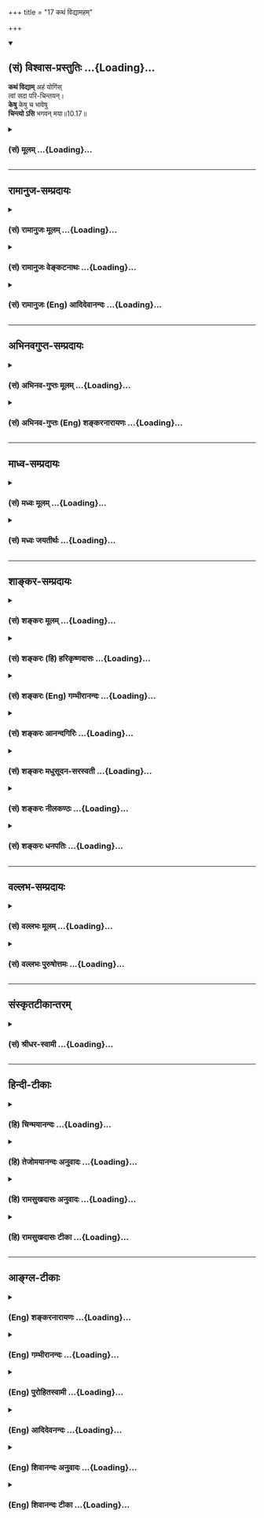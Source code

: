 +++
title = "17 कथं विद्यामहम्"

+++
<div class="js_include" newlevelforh1="2" title="(सं) विश्वास-प्रस्तुतिः" unfilled url="/mahAbhAratam/vyAsaH/shlokashaH/06-bhIShma-parva/03-bhagavad-gItA-parva/saMskRtam/vishvAsa-prastutiH/10_vibhUti-vistAra-yoga/17_kathaM_vidyAmaham.md">
<details open><summary><h2>(सं) विश्वास-प्रस्तुतिः ...{Loading}...</h2></summary>

**कथं विद्याम्** अहं योगिंस्  
त्वां सदा परि-चिन्तयन्।  
**केषु** केषु च भावेषु  
**चिन्त्यो ऽसि** भगवन् मया॥10.17॥
</details>
</div>
<div class="js_include collapsed" newlevelforh1="3" title="(सं) मूलम्" unfilled url="/mahAbhAratam/vyAsaH/shlokashaH/06-bhIShma-parva/03-bhagavad-gItA-parva/saMskRtam/mUlam/10_vibhUti-vistAra-yoga/17_kathaM_vidyAmaham.md">
<details><summary><h3>(सं) मूलम् ...{Loading}...</h3></summary>

कथं विद्यामहं योगिंस्त्वां सदा परिचिन्तयन्।  
केषु केषु च भावेषु चिन्त्योऽसि भगवन्मया।।10.17।।
</details>
</div>


_________________
## रामानुज-सम्प्रदायः
<div class="js_include collapsed" newlevelforh1="3" title="(सं) रामानुजः मूलम्" unfilled url="/mahAbhAratam/vyAsaH/shlokashaH/06-bhIShma-parva/03-bhagavad-gItA-parva/saMskRtam/rAmAnujaH/mUlam/10_vibhUti-vistAra-yoga/17_kathaM_vidyAmaham.md">
<details><summary><h3>(सं) रामानुजः मूलम् ...{Loading}...</h3></summary>

।।10.17।।**अहं योगी** भक्तियोगनिष्ठः सन् भक्त्या **त्वां सदा
परिचिन्तयन्** चिन्तयितुं प्रवृत्तः चिन्तनीयं त्वां
परिपूर्णैश्वर्यादिकल्याणगुणगणं **कथं विद्या**
पूर्वोक्तबुद्धिज्ञानादिभाव्यतिरेक्तेषु अनुक्तषु **केषु केषु च भावेषु
मया** नियन्तृत्वेन **चिन्त्यः असि।**

</details>
</div>
<div class="js_include collapsed" newlevelforh1="3" title="(सं) रामानुजः वेङ्कटनाथः" unfilled url="/mahAbhAratam/vyAsaH/shlokashaH/06-bhIShma-parva/03-bhagavad-gItA-parva/saMskRtam/rAmAnujaH/venkaTanAthaH/10_vibhUti-vistAra-yoga/17_kathaM_vidyAmaham.md">
<details><summary><h3>(सं) रामानुजः वेङ्कटनाथः ...{Loading}...</h3></summary>

  
  
।।10.17।। योगिशब्दः प्रकरणविशेषात्त्वां सदा परिचिन्तयन् इत्यादेः
सामर्थ्याच्च योगिविशेषविषय इत्याह -- भक्तियोगनिष्ठः सन्निति। सन्नित्यनेन
निष्पन्नयोगिपरत्वमपि व्यावर्तितम्। अत्रयोगिन् इति परेषां पाठोऽनार्षः। सदा
इतिविशेषणसामर्थ्यात्भक्त्येति सिद्धम्। वेदनात्पूर्वं चिन्तनाशक्तेः;कथं
विद्याम् इत्यस्य चिन्तनहेतुत्वात्लक्षणहेत्वोः क्रियायाः
\[अष्टा.3।2।126\] इति शतुरनुशासनाच्चचिन्तयितुं प्रवृत्त
इत्युक्तम्। त्वाम् इति धर्मिविशेषस्य प्रतिपन्नत्वात्प्रकारविशेषेषु
बुभुत्सेति ज्ञापनायोक्तंपरिपूर्णेत्यादि। प्रश्नो ह्यज्ञातविशेषज्ञापनार्थ
इत्यभि सन्धायोक्तं -- पूर्वोक्तेत्यादि। भावेषु इति सप्तम्यभिप्रेतोक्तिः;
प्रकृतानुकर्षणं वा, -- नियन्तृत्वेनेति।  
  

</details>
</div>
<div class="js_include collapsed" newlevelforh1="3" title="(सं) रामानुजः (Eng) आदिदेवानन्दः" unfilled url="/mahAbhAratam/vyAsaH/shlokashaH/06-bhIShma-parva/03-bhagavad-gItA-parva/saMskRtam/rAmAnujaH/english/AdidevAnandaH/10_vibhUti-vistAra-yoga/17_kathaM_vidyAmaham.md">
<details><summary><h3>(सं) रामानुजः (Eng) आदिदेवानन्दः ...{Loading}...</h3></summary>

10.17 I, 'Your devotee' (Yogin), namely, one engaged in Bhakti Yoga, and
'constantly meditating on You' with devotion, namely, embarked on meditation on You, - how am I to know You, the object of meditation, as possessing a multitude of auspicious attributes like sovereignty etc.;
And in what varied modes of mental dispositions, which are as yet untold and which are different from the intelligence, knowledge etc., described earlier, are You the Controller of all, to be meditated upon by me.

</details>
</div>


_________________
## अभिनवगुप्त-सम्प्रदायः
<div class="js_include collapsed" newlevelforh1="3" title="(सं) अभिनव-गुप्तः मूलम्" unfilled url="/mahAbhAratam/vyAsaH/shlokashaH/06-bhIShma-parva/03-bhagavad-gItA-parva/saMskRtam/abhinava-guptaH/mUlam/10_vibhUti-vistAra-yoga/17_kathaM_vidyAmaham.md">
<details><summary><h3>(सं) अभिनव-गुप्तः मूलम् ...{Loading}...</h3></summary>

।।10.17।। No commentary.  
  

</details>
</div>
<div class="js_include collapsed" newlevelforh1="3" title="(सं) अभिनव-गुप्तः (Eng) शङ्करनारायणः" unfilled url="/mahAbhAratam/vyAsaH/shlokashaH/06-bhIShma-parva/03-bhagavad-gItA-parva/saMskRtam/abhinava-guptaH/english/shankaranArAyaNaH/10_vibhUti-vistAra-yoga/17_kathaM_vidyAmaham.md">
<details><summary><h3>(सं) अभिनव-गुप्तः (Eng) शङ्करनारायणः ...{Loading}...</h3></summary>

10.17 Sri Abhinavagupta did not comment upon this sloka.

</details>
</div>


_________________
## माध्व-सम्प्रदायः
<div class="js_include collapsed" newlevelforh1="3" title="(सं) मध्वः मूलम्" unfilled url="/mahAbhAratam/vyAsaH/shlokashaH/06-bhIShma-parva/03-bhagavad-gItA-parva/saMskRtam/madhvaH/mUlam/10_vibhUti-vistAra-yoga/17_kathaM_vidyAmaham.md">
<details><summary><h3>(सं) मध्वः मूलम् ...{Loading}...</h3></summary>

।।10.17।। Sri Madhvacharya did not comment on this sloka.

</details>
</div>
<div class="js_include collapsed" newlevelforh1="3" title="(सं) मध्वः जयतीर्थः" unfilled url="/mahAbhAratam/vyAsaH/shlokashaH/06-bhIShma-parva/03-bhagavad-gItA-parva/saMskRtam/madhvaH/jayatIrthaH/10_vibhUti-vistAra-yoga/17_kathaM_vidyAmaham.md">
<details><summary><h3>(सं) मध्वः जयतीर्थः ...{Loading}...</h3></summary>

।।10.17।। Sri Jayatirtha did not comment on this sloka.

</details>
</div>


_________________
## शाङ्कर-सम्प्रदायः
<div class="js_include collapsed" newlevelforh1="3" title="(सं) शङ्करः मूलम्" unfilled url="/mahAbhAratam/vyAsaH/shlokashaH/06-bhIShma-parva/03-bhagavad-gItA-parva/saMskRtam/shankaraH/mUlam/10_vibhUti-vistAra-yoga/17_kathaM_vidyAmaham.md">
<details><summary><h3>(सं) शङ्करः मूलम् ...{Loading}...</h3></summary>

।।10.17।। --,**कथं विद्यां** विजानीयाम् **अहं** हे **योगिन् त्वां सदा
परिचिन्तयन्। केषु केषु च भावेषु** वस्तुषु **चिन्त्यः असि** ध्येयः असि
**भगवन् मया**।।

</details>
</div>
<div class="js_include collapsed" newlevelforh1="3" title="(सं) शङ्करः (हि) हरिकृष्णदासः" unfilled url="/mahAbhAratam/vyAsaH/shlokashaH/06-bhIShma-parva/03-bhagavad-gItA-parva/saMskRtam/shankaraH/hindI/harikRShNadAsaH/10_vibhUti-vistAra-yoga/17_kathaM_vidyAmaham.md">
<details><summary><h3>(सं) शङ्करः (हि) हरिकृष्णदासः ...{Loading}...</h3></summary>

।।10.17।। हे योगिन् आपका सदा चिन्तन करता हुआ मैं आपको किस प्रकार जानूँ हे
भगवन् आप किनकिन भावोंमें अर्थात् वस्तुओंमें मेरे द्वारा चिन्तन किये
जानेयोग्य हैं।

</details>
</div>
<div class="js_include collapsed" newlevelforh1="3" title="(सं) शङ्करः (Eng) गम्भीरानन्दः" unfilled url="/mahAbhAratam/vyAsaH/shlokashaH/06-bhIShma-parva/03-bhagavad-gItA-parva/saMskRtam/shankaraH/english/gambhIrAnandaH/10_vibhUti-vistAra-yoga/17_kathaM_vidyAmaham.md">
<details><summary><h3>(सं) शङ्करः (Eng) गम्भीरानन्दः ...{Loading}...</h3></summary>

10.17 O Yogi, katham, how; aham vidyam, shall I know tvam, You; sada
pari-cintayan, by remaining ever-engaged in meditation; Ca, and; kesu
kesu bhavesu, through what objects; bhagvan, O Lord; cintah asi, are You
to be meditated on; maya, by me;

</details>
</div>
<div class="js_include collapsed" newlevelforh1="3" title="(सं) शङ्करः आनन्दगिरिः" unfilled url="/mahAbhAratam/vyAsaH/shlokashaH/06-bhIShma-parva/03-bhagavad-gItA-parva/saMskRtam/shankaraH/AnandagiriH/10_vibhUti-vistAra-yoga/17_kathaM_vidyAmaham.md">
<details><summary><h3>(सं) शङ्करः आनन्दगिरिः ...{Loading}...</h3></summary>

।।10.17।। किमर्थं विभूतीः श्रोतुमिच्छसीत्याशङ्क्य
ध्यानसौकर्यप्रकारप्रश्नेन फलं कथयति -- **कथमिति।** योगो नामैश्वर्यं
तदस्यास्तीति योगी हे योगिन्; अहं स्थविष्ठमतिस्त्वां केन प्रकारेण
सततमनुसंदधानो विशुद्धबुद्धिर्भूत्वा निरुपाधिकं त्वां विजानीयामिति
प्रश्नः। प्रश्नान्तरं प्रस्तौति -- **केषु केष्विति।**
चेतनाचेतनभेदादुपाधिबहुत्वाच्च बहुवचनम्।

</details>
</div>
<div class="js_include collapsed" newlevelforh1="3" title="(सं) शङ्करः मधुसूदन-सरस्वती" unfilled url="/mahAbhAratam/vyAsaH/shlokashaH/06-bhIShma-parva/03-bhagavad-gItA-parva/saMskRtam/shankaraH/madhusUdana-sarasvatI/10_vibhUti-vistAra-yoga/17_kathaM_vidyAmaham.md">
<details><summary><h3>(सं) शङ्करः मधुसूदन-सरस्वती ...{Loading}...</h3></summary>

।।10.17।। किं प्रयोजनं तत्कथनस्य तदाह द्वाभ्याम् -- योगो
निरतिशयैश्वर्यादिशक्तिः सोऽस्यास्तीति हे
योगिन्निरतिशयैश्वर्यादिशक्तिशालिन्; अहमतिस्थूलमतिस्त्वां देवादिभिरपि
ज्ञातुमशक्यं कथं विद्यां जानीयाम्। सदा परिचिन्तयन्सर्वदा ध्यायन्। ननु
मद्विभूतिषु मां ध्यायन्; ज्ञास्यसि तत्राह -- केषु केषु च भावेषु
चेतनाचेतनात्मकेषु वस्तुषु त्वद्विभूतिभूतेषु मया चिन्त्योऽसि हे भगवन्।

</details>
</div>
<div class="js_include collapsed" newlevelforh1="3" title="(सं) शङ्करः नीलकण्ठः" unfilled url="/mahAbhAratam/vyAsaH/shlokashaH/06-bhIShma-parva/03-bhagavad-gItA-parva/saMskRtam/shankaraH/nIlakaNThaH/10_vibhUti-vistAra-yoga/17_kathaM_vidyAmaham.md">
<details><summary><h3>(सं) शङ्करः नीलकण्ठः ...{Loading}...</h3></summary>

।।10.17।। योग ऐश्वर्यं तद्वन् हे योगिन्; त्वां कथं चर्मचक्षुषा विद्यां न
कथमपीति विश्वरूपदर्शनस्य दौर्लभ्यं मन्वानः कतिपयेष्वेव स्थानेषु भगवन्तं
चिन्तयिष्यामि विश्वरूपदर्शनेऽधिकारसिद्ध्यर्थमित्याशयेनाह --
**केष्विति।**

</details>
</div>
<div class="js_include collapsed" newlevelforh1="3" title="(सं) शङ्करः धनपतिः" unfilled url="/mahAbhAratam/vyAsaH/shlokashaH/06-bhIShma-parva/03-bhagavad-gItA-parva/saMskRtam/shankaraH/dhanapatiH/10_vibhUti-vistAra-yoga/17_kathaM_vidyAmaham.md">
<details><summary><h3>(सं) शङ्करः धनपतिः ...{Loading}...</h3></summary>

।।10.17।। हे योगन्; अहं स्थूलबुद्धिस्त्वां केन प्रकारेण परि
समन्ताच्चिन्तयन् सूक्ष्मबुद्धिर्भूत्वा जानीयाम्। अघटितघटनं योगस्तद्वान्
त्वम्। मामपि त्वां ज्ञातुमयोग्यं योग्यं कर्तुमर्हसीति संबोधनाशयः।
केषुकेषु च भावेषु पदार्थेषु मया ध्येयोऽसि तत्तत्पदार्थेषु
स्वैश्वर्यादिमत्पदार्थ वदेति द्योतयन्नाह -- हे भगवन्निति।

</details>
</div>


_________________
## वल्लभ-सम्प्रदायः
<div class="js_include collapsed" newlevelforh1="3" title="(सं) वल्लभः मूलम्" unfilled url="/mahAbhAratam/vyAsaH/shlokashaH/06-bhIShma-parva/03-bhagavad-gItA-parva/saMskRtam/vallabhaH/mUlam/10_vibhUti-vistAra-yoga/17_kathaM_vidyAmaham.md">
<details><summary><h3>(सं) वल्लभः मूलम् ...{Loading}...</h3></summary>

।।10.17 -- 10.18।। किमर्थं तत्प्रकाशनं इत्यपेक्षायामाह -- कथं विद्यामिति।
अहं त्वया योगी विधीये तस्य च चिन्तनं युक्तमेवेति। केषुकेषूभयविधेषु
भावेषु मया चिन्त्योऽसि। योगिन् इति पाठे तद्वत्त्वात्तव योगमपि कथमहं
विद्यामिति प्रश्न उपलभ्यते। ततो विस्तरेणेति समस्तप्रश्नस्फोरणं विभूतिं
योगं चेति। यद्यपि पूर्वं त्वयोक्ता विभूतिस्तथ पि सङ्क्षेपेणेत्यधुना
विस्तरेण वदेति पृच्छति।

</details>
</div>
<div class="js_include collapsed" newlevelforh1="3" title="(सं) वल्लभः पुरुषोत्तमः" unfilled url="/mahAbhAratam/vyAsaH/shlokashaH/06-bhIShma-parva/03-bhagavad-gItA-parva/saMskRtam/vallabhaH/puruShottamaH/10_vibhUti-vistAra-yoga/17_kathaM_vidyAmaham.md">
<details><summary><h3>(सं) वल्लभः पुरुषोत्तमः ...{Loading}...</h3></summary>

  
  
।।10.17।। कथनप्रयोजनमाह -- कथमिति। हे योगिन् सर्वव्यापक सर्वकरणसमर्थ अहं
प्रकटरूपमानन्दमयं त्वां सदा परिचिन्तयन् परितो बाह्याभ्यन्तरभेदेन
चिन्तयन् विभूतीः कथ विद्यां जानामीत्यर्थः। अत्रायं भावः --
साक्षाद्भगवच्चिन्तने विभूतिज्ञाने तत्र मनोनिवेशने चिन्तनविच्छेदो
भविष्यतीति कथं जानामि ननु तर्हि प्रश्नः किमर्थं इत्याशङ्क्य
यत्पूर्वमुक्तम्एतां विभूतिं \[10।7\] इत्यारभ्ययेन मामुपयान्ति ते
\[10।7\] इत्यन्तं तेन त्वत्प्राप्त्यर्थं पृच्छामि; तत्रापि
स्वाधिकारानुसारेण यत्स्वस्यावश्यकं तत्कथयेति विज्ञापयति -- केष्विति।
केषु लोकेषु; च पुनः केषु भावेषु पदार्थेषु भगवन् षड्गुणैश्वर्य पूर्णगुणैः
सर्वव्यापक मया चिन्तनीयोऽसि।  
  

</details>
</div>


_________________
## संस्कृतटीकान्तरम्
<div class="js_include collapsed" newlevelforh1="3" title="(सं) श्रीधर-स्वामी" unfilled url="/mahAbhAratam/vyAsaH/shlokashaH/06-bhIShma-parva/03-bhagavad-gItA-parva/saMskRtam/shrIdhara-svAmI/10_vibhUti-vistAra-yoga/17_kathaM_vidyAmaham.md">
<details><summary><h3>(सं) श्रीधर-स्वामी ...{Loading}...</h3></summary>

।।10.17।। कथनप्रयोजनं दर्शयन्प्रार्थयते **-- कथमिति** द्वाभ्याम्। हे
योगिन्; कथं कैर्विभूतिभेदैः सदा परिचिन्तयन्नहं त्वां विद्यां जानीयाम्।
विभूतिभेदेन चिन्त्योऽपि त्वं केषु केषु पदार्थेषु मया चिन्तनीयोऽसि।

</details>
</div>


_________________
## हिन्दी-टीकाः
<div class="js_include collapsed" newlevelforh1="3" title="(हि) चिन्मयानन्दः" unfilled url="/mahAbhAratam/vyAsaH/shlokashaH/06-bhIShma-parva/03-bhagavad-gItA-parva/hindI/chinmayAnandaH/10_vibhUti-vistAra-yoga/17_kathaM_vidyAmaham.md">
<details><summary><h3>(हि) चिन्मयानन्दः ...{Loading}...</h3></summary>

।।10.17।। किस प्रकार मैं आपका चिन्तन या ध्यान करूँ जिससे कि मैं आपको
साक्षात् जान सकूँ साधक का लक्ष्य है एकत्व भाव से आत्मा को साक्षात्
जानना। अब तक के अध्यायों में कहीं भी गीता ने ध्यानाभ्यास के लिए किसी नदी
के तट पर या एकान्त गुफा में जाकर संन्यास का जीवन व्यतीत करने का समर्थन
नहीं किया है। श्रीकृष्ण का मनुष्य को आह्वान कर्त्तव्य कर्म करने के लिए
है और अपने इसी व्यावहारिक जीवन में ईश्वरानुभूति में जीने के लिए है। हमें
यह नहीं भूलना चाहिए कि गीताशास्त्र का उद्घोष महाभारत के समरांगण में उस
क्षण हुआ था; जब तत्कालीन समस्त राष्ट्र अपने समय की सबसे बड़ी ऐतिहासिक
क्रांति वेला का सामना करने के लिए उद्यत थे। यह क्रांति वेला लौकिक और
आध्यात्मिक दोनों ही मूल्यों की निर्णायक थी। अर्जुन कर्त्तव्य पालन के
गीताधर्म में पूर्णतया परिवर्तित हो गया था। उसका यह परिवर्तन श्रीकृष्ण को
सम्बोधित किये योगिन शब्द से विशेष रूप से दर्शाया गया है। श्रीकृष्ण ऐसे
सर्वश्रेष्ठ कर्मयोगी थे; जिन्होंने विविध घटनाओं से परिपूर्ण जीवन में
अत्यन्त व्यस्त रहते हुए भी कभी अपने शुद्ध दिव्यस्वरूप का विस्मरण नहीं
होने दिया। इस श्लोक में अर्जुन अपने अनुरोध का कारण भी बताते हुए कहता है;
आप किनकिन भावों में मेरे द्वारा चिन्तन करने योग्य हैं व्यावहारिक जीवन
जीते हुए और उसकी चुनौतियों का सामना करते हुए; यदि सर्वत्र व्याप्त आत्मा
का अखण्ड स्मरण बनाये रखना हो; तो साधक को निश्चित रूप से यह जानना आवश्यक
होगा कि वह उस तत्त्व को प्रत्येक वस्तु; वस्तुओं के समूह और मनुष्यों के
समाज में कहाँ और कैसे देखे। अर्जुन अपनी इच्छा को और अधिक स्पष्ट करते हुए
कहता है कि यदि भगवान् का उत्तर विस्तृत भी हो; तब भी उन्हें सुनने और
समझने में वह थकान नहीं अनुभव करेगा

</details>
</div>
<div class="js_include collapsed" newlevelforh1="3" title="(हि) तेजोमयानन्दः अनुवादः" unfilled url="/mahAbhAratam/vyAsaH/shlokashaH/06-bhIShma-parva/03-bhagavad-gItA-parva/hindI/tejomayAnandaH/anuvAdaH/10_vibhUti-vistAra-yoga/17_kathaM_vidyAmaham.md">
<details><summary><h3>(हि) तेजोमयानन्दः अनुवादः ...{Loading}...</h3></summary>

।।10.17।। हे योगेश्वर ! मैं किस प्रकार निरन्तर चिन्तन करता हुआ आपको
जानूँ, और हे भगवन् ! आप किनकिन भावों में मेरे द्वारा चिन्तन करने योग्य
हैं।।

</details>
</div>
<div class="js_include collapsed" newlevelforh1="3" title="(हि) रामसुखदासः अनुवादः" unfilled url="/mahAbhAratam/vyAsaH/shlokashaH/06-bhIShma-parva/03-bhagavad-gItA-parva/hindI/rAmasukhadAsaH/anuvAdaH/10_vibhUti-vistAra-yoga/17_kathaM_vidyAmaham.md">
<details><summary><h3>(हि) रामसुखदासः अनुवादः ...{Loading}...</h3></summary>

।।10.17।। हे योगिन् ! हरदम साङ्गोपाङ्ग चिन्तन करता हुआ मैं आपको कैसे
जानूँ ; और हे भगवन् ! किन-किन भावोंमें आप मेरे द्वारा चिन्तन किये जा
सकते हैं अर्थात् किन-किन भावोंमें मैं आपका चिन्तन करूँ ;

</details>
</div>
<div class="js_include collapsed" newlevelforh1="3" title="(हि) रामसुखदासः टीका" unfilled url="/mahAbhAratam/vyAsaH/shlokashaH/06-bhIShma-parva/03-bhagavad-gItA-parva/hindI/rAmasukhadAsaH/TIkA/10_vibhUti-vistAra-yoga/17_kathaM_vidyAmaham.md">
<details><summary><h3>(हि) रामसुखदासः टीका ...{Loading}...</h3></summary>

।।10.17।।***व्याख्या--'*कथं विद्यामहं योगिंस्त्वां सदा
परिचिन्तयन्'--**सातवें श्लोकमें भगवान्ने कहा कि जो मेरी विभूति और योगको
तत्त्वसे जानता है, वह अविचल भक्तियोगसे युक्त हो जाता है। इसलिये अर्जुन
भगवान्से पूछते हैं कि हरदम चिन्तन करता हुआ मैं आपको कैसे जानूँ;

</details>
</div>


_________________
## आङ्ग्ल-टीकाः
<div class="js_include collapsed" newlevelforh1="3" title="(Eng) शङ्करनारायणः" unfilled url="/mahAbhAratam/vyAsaH/shlokashaH/06-bhIShma-parva/03-bhagavad-gItA-parva/english/shankaranArAyaNaH/10_vibhUti-vistAra-yoga/17_kathaM_vidyAmaham.md">
<details><summary><h3>(Eng) शङ्करनारायणः ...{Loading}...</h3></summary>

10.17. O Mighty Yogin ! How should I know You, meditating on You ; In what several entities, O Bhagavat, are You to be contemplated upon by me
;

</details>
</div>
<div class="js_include collapsed" newlevelforh1="3" title="(Eng) गम्भीरानन्दः" unfilled url="/mahAbhAratam/vyAsaH/shlokashaH/06-bhIShma-parva/03-bhagavad-gItA-parva/english/gambhIrAnandaH/10_vibhUti-vistAra-yoga/17_kathaM_vidyAmaham.md">
<details><summary><h3>(Eng) गम्भीरानन्दः ...{Loading}...</h3></summary>

10.17 O Yogi, \[Here yoga stands for the results of yoga, viz omniscience, omnipotence, etc.; one possessed of these is a yogi. (See Comm. on 10.7)\] how shall I know You by remaining ever-engaged in meditation; And through what objects, O Lord, are You to be meditated on by me;

</details>
</div>
<div class="js_include collapsed" newlevelforh1="3" title="(Eng) पुरोहितस्वामी" unfilled url="/mahAbhAratam/vyAsaH/shlokashaH/06-bhIShma-parva/03-bhagavad-gItA-parva/english/purohitasvAmI/10_vibhUti-vistAra-yoga/17_kathaM_vidyAmaham.md">
<details><summary><h3>(Eng) पुरोहितस्वामी ...{Loading}...</h3></summary>

10.17 O Master! How shall I, by constant meditation, know Thee; My Lord!
What are Thy various manifestations through which I am to mediate on Thee;

</details>
</div>
<div class="js_include collapsed" newlevelforh1="3" title="(Eng) आदिदेवनन्दः" unfilled url="/mahAbhAratam/vyAsaH/shlokashaH/06-bhIShma-parva/03-bhagavad-gItA-parva/english/AdidevanandaH/10_vibhUti-vistAra-yoga/17_kathaM_vidyAmaham.md">
<details><summary><h3>(Eng) आदिदेवनन्दः ...{Loading}...</h3></summary>

10.17 How can I, Your devotee, know You by constantly meditating on You;
And in what modes, O Lord, are you to be meditated upon by Me.

</details>
</div>
<div class="js_include collapsed" newlevelforh1="3" title="(Eng) शिवानन्दः अनुवादः" unfilled url="/mahAbhAratam/vyAsaH/shlokashaH/06-bhIShma-parva/03-bhagavad-gItA-parva/english/shivAnandaH/anuvAdaH/10_vibhUti-vistAra-yoga/17_kathaM_vidyAmaham.md">
<details><summary><h3>(Eng) शिवानन्दः अनुवादः ...{Loading}...</h3></summary>

10.17 How shall I, ever meditating, know Thee, O Yogin; In what aspects or things, O blessed Lord, art Thou to be thought of by me;

</details>
</div>
<div class="js_include collapsed" newlevelforh1="3" title="(Eng) शिवानन्दः टीका" unfilled url="/mahAbhAratam/vyAsaH/shlokashaH/06-bhIShma-parva/03-bhagavad-gItA-parva/english/shivAnandaH/TIkA/10_vibhUti-vistAra-yoga/17_kathaM_vidyAmaham.md">
<details><summary><h3>(Eng) शिवानन्दः टीका ...{Loading}...</h3></summary>

10.17 कथम् how; विद्याम् shall know; अहम् I; योगिन् O Yogin; त्वाम्
Thee; सदा always; परिचिन्तयन् meditating; केषु केषु in what and what; च
and; भावेषु aspects; चिन्त्यः to be thought of; असि (Thou) art; भगवन् O blessed Lord; मया by me.Commentary Arjuna says O Lord; how may I know Thee by constant meditation In what aspects art Thou to be thought of by me Even when I think of external objects I can meditate on Thee in Thy particular manifestations in them if I have a detailed knowledge of Thy glories. Therefore deign to tell me; without reserve; of Thy own glories. Then only can I behold oneness everywhere.

</details>
</div>
